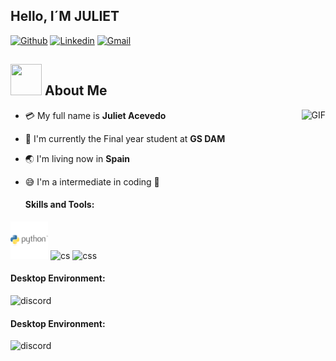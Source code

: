 ## Hello, I´M JULIET 

[![Github](https://img.shields.io/badge/-Github-000?style=flat&logo=Github&logoColor=white)](https://github.com/jyliet13)
[![Linkedin](https://img.shields.io/badge/-LinkedIn-blue?style=flat&logo=Linkedin&logoColor=white)](https://www.linkedin.com/in/juliet-acevedo/)
[![Gmail](https://img.shields.io/badge/-Gmail-c14438?style=flat&logo=Gmail&logoColor=white)](mailto:julietteacv13@hotmail.com)



## <img src="https://raw.githubusercontent.com/nixin72/nixin72/master/wave.gif" width="50px" height="50px"></img> About Me

<img align="right" alt="GIF" src="https://raw.githubusercontent.com/JoeyBling/JoeyBling/master/pic/pusheencode.gif" />

- :credit_card: My full name is **Juliet Acevedo** 
- :school: I'm currently the Final year student at **GS DAM**
- :earth_asia: I'm living now in **Spain**
- :sweat_smile: I'm a intermediate in coding :penguin:

  <h4>Skills and Tools: </h4>
<p align="left">
 
 <img style="margin: auto;" src="https://raw.githubusercontent.com/sachinverma53121/sachinverma53121/master/icons/python.png" alt=python width="60" height="60"/>
  <img  style="margin: auto;" src="https://skillicons.dev/icons?i=cs,java " alt=cs width="60" height="60" />
   <img  style="margin: auto;" src="https://skillicons.dev/icons?i=html,css,dotnet" alt=css width="100" height="60" />
</p>

<h4>Desktop Environment: </h4>
<p align="left">
    <img  style="margin: auto;" src="https://skillicons.dev/icons?i=mysql,nodejs,postman,powershell,spring,sklearn,sequelize,terraform,bootstrap" alt=discord width="500" height="200" />
</p>

<h4>Desktop Environment: </h4>
<p align="left">
    <img  style="margin: auto;" src="https://skillicons.dev/icons?i=discord,git,idea,linux,pycharm,sublime,ubuntu,visualstudio,vscode,windows" alt=discord width="500" height="200" />
</p>
